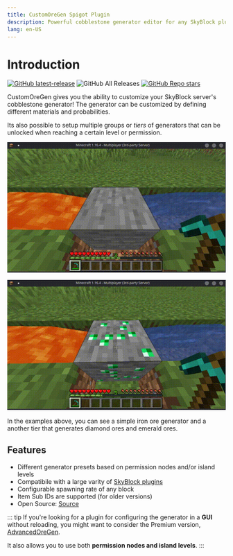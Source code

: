 ```yaml
---
title: CustomOreGen Spigot Plugin
description: Powerful cobblestone generator editor for any SkyBlock plugin!
lang: en-US
---
```


# Introduction

[![GitHub latest-release](https://img.shields.io/github/v/release/mastercake10/customoregen)](https://github.com/mastercake10/CustomOreGen/releases)
![GitHub All Releases](https://img.shields.io/github/downloads/mastercake10/customoregen/total)
[![GitHub Repo stars](https://img.shields.io/github/stars/mastercake10/customoregen?style=social)](https://github.com/mastercake10/CustomOreGen)

CustomOreGen gives you the ability to customize your SkyBlock server's cobblestone generator!
The generator can be customized by defining different materials and probabilities.

Its also possible to setup multiple groups or *tiers* of generators that can be unlocked when reaching a certain level or permission.

![test](./img/generator_tier1.gif "test")


![test](./img/generator_tiervip.gif)

In the examples above, you can see a simple iron ore generator and a another tier that generates diamond ores and emerald ores.

## Features
* Different generator presets based on permission nodes and/or island levels
* Compatibile with a large varity of [SkyBlock plugins](installation.html#supported-skyblock-plugins)
* Configurable spawning rate of any block
* Item Sub IDs are supported (for older versions)
* Open Source: [Source](https://github.com/mastercake10/CustomOreGen)

::: tip
If you're looking for a plugin for configuring the generator in a **GUI** without reloading, you might want to consider the Premium version, [AdvancedOreGen](https://www.spigotmc.org/resources/advancedoregen.40527/).

It also allows you to use both **permission nodes and island levels**.
:::
